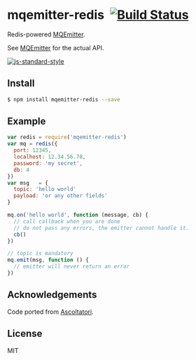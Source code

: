 mqemitter-redis&nbsp;&nbsp;[![Build Status](https://travis-ci.org/mcollina/mqemitter-redis.png)](https://travis-ci.org/mcollina/mqemitter-redis)
===============

Redis-powered [MQEmitter](http://github.com/mcollina/mqemitter).

See [MQEmitter](http://github.com/mcollina/mqemitter) for the actual
API.

[![js-standard-style](https://raw.githubusercontent.com/feross/standard/master/badge.png)](https://github.com/feross/standard)


Install
-------

```bash
$ npm install mqemitter-redis --save
```

Example
-------

```js
var redis = require('mqemitter-redis')
var mq = redis({
  port: 12345,
  localhost: 12.34.56.78,
  password: 'my secret',
  db: 4
})
var msg   = {
  topic: 'hello world'
  payload: 'or any other fields'
}

mq.on('hello world', function (message, cb) {
  // call callback when you are done
  // do not pass any errors, the emitter cannot handle it.
  cb()
})

// topic is mandatory
mq.emit(msg, function () {
  // emitter will never return an error
})
```

Acknowledgements
----------------

Code ported from [Ascoltatori](http://github.com/mcollina/ascoltatori).

License
-------

MIT

